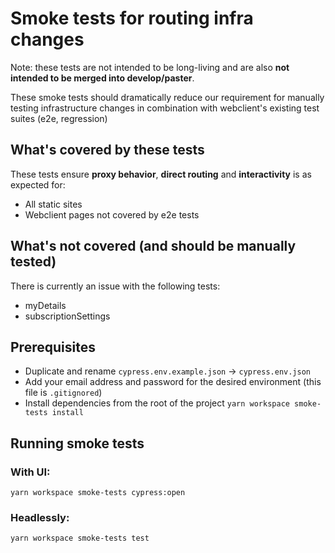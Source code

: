 # Smoke tests for routing infra changes

Note: these tests are not intended to be long-living and are also **not intended to be merged into develop/paster**.

These smoke tests should dramatically reduce our requirement for manually testing infrastructure changes in combination with webclient's existing test suites (e2e, regression)

## What's covered by these tests

These tests ensure **proxy behavior**, **direct routing** and **interactivity** is as expected for:

- All static sites
- Webclient pages not covered by e2e tests

## What's not covered (and should be manually tested)

There is currently an issue with the following tests:

- myDetails
- subscriptionSettings

## Prerequisites

- Duplicate and rename `cypress.env.example.json` -> `cypress.env.json`
- Add your email address and password for the desired environment (this file is `.gitignored`)
- Install dependencies from the root of the project `yarn workspace smoke-tests install`

## Running smoke tests

### With UI:

`yarn workspace smoke-tests cypress:open`

### Headlessly:

`yarn workspace smoke-tests test`

